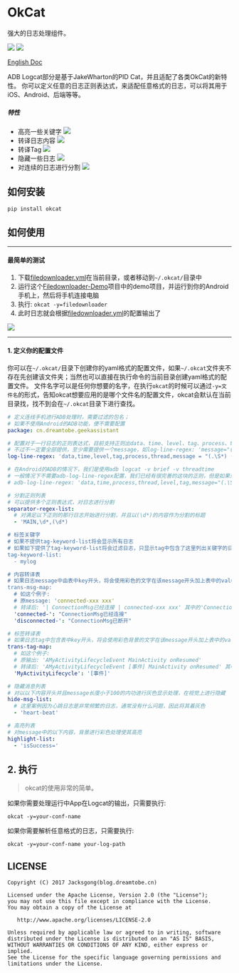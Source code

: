 # OkCat
强大的日志处理组件。

![](https://img.shields.io/badge/LogProcessor-OkCat-blue.svg)
[![](https://img.shields.io/badge/pip-okcat-green.svg)](https://pypi.python.org/pypi/OkCat)

[English Doc](https://github.com/Jacksgong/okcat)

ADB Logcat部分是基于JakeWharton的PID Cat，并且适配了各类OkCat的新特性。
你可以定义任意的日志正则表达式，来适配任意格式的日志，可以将其用于iOS、Android、后端等等。

##### 特性

- 高亮一些关键字
![](https://github.com/Jacksgong/okcat/raw/master/arts/highlight-demo.png)
- 转译日志内容
![](https://github.com/Jacksgong/okcat/raw/master/arts/trans-msg-demo.png)
- 转译Tag
![](https://github.com/Jacksgong/okcat/raw/master/arts/trans-tag-demo.png)
- 隐藏一些日志
![](https://github.com/Jacksgong/okcat/raw/master/arts/hide-msg-demo.png)
- 对连续的日志进行分割
![](https://github.com/Jacksgong/okcat/raw/master/arts/separate-demo.png)

## 如何安装

```shell
pip install okcat
```

## 如何使用

---

#### 最简单的测试

1. 下载[filedownloader.yml](https://github.com/Jacksgong/okcat/raw/master/demo-conf/filedownloader.yml)在当前目录，或者移动到`~/.okcat/`目录中
3. 运行这个[Filedownloader-Demo](https://github.com/lingochamp/FileDownloader)项目中的demo项目，并运行到你的Android手机上，然后将手机连接电脑 
4. 执行: `okcat -y=filedownloader`
5. 此时日志就会根据[filedownloader.yml](https://github.com/Jacksgong/okcat/raw/master/demo-conf/filedownloader.yml)的配置输出了

![](https://github.com/Jacksgong/okcat/raw/master/arts/demo.png)

---

#### 1. 定义你的配置文件

你可以在`~/.okcat/`目录下创建你的yaml格式的配置文件，如果`~/.okcat`文件夹不存在先创建该文件夹；当然也可以直接在执行命令的当前目录创建yaml格式的配置文件。
文件名字可以是任何你想要的名字，在执行`okcat`的时候可以通过`-y=文件名`的形式，告知okcat想要应用的是哪个文件名的配置文件，okcat会默认在当前目录找，找不到会在`~/.okcat`目录下进行查找。

```yml
# 定义连线手机进行ADB处理时，需要过滤的包名；
# 如果不使用Android的ADB功能，便不需要配置
package: cn.dreamtobe.geekassistant

# 配置对于一行日志的正则表达式，目前支持正则出data、time、level、tag、process、thread、message
# 不过不一定要全部提供，至少需要提供一个message，如log-line-regex: 'message="(.\S*)"'
log-line-regex: 'data,time,level,tag,process,thread,message = "(.\S*) (.\S*) ([A-Z])/([^:[]*):\[(\d*):([^] ]*)\] (.*?)$"'

# 在Android的ADB的情况下，我们是使用adb logcat -v brief -v threadtime
# 一般情况下不需要adb-log-line-regex配置，我们已经有很完善的这块的正则，但是如果对这个需要特别定制便可以使用以下定制
# adb-log-line-regex: 'data,time,process,thread,level,tag,message="(.\S*) (.\S*) (\d*) (\d*) ([A-Z]) ([^:]*): (.*?)$"'

# 分割正则列表
# 可以提供多个正则表达式，对日志进行分割
separator-regex-list:
  # 对满足以下正则的那行日志开始进行分割，并且以(\d*)的内容作为分割的标题
  - 'MAIN,\d*,(\d*)

# 标签关键字
# 如果不提供tag-keyword-list将会显示所有日志
# 如果如下提供了tag-keyword-list将会过滤日志，只显示tag中包含了这里列出关键字的日志
tag-keyword-list:
  - mylog

# 内容转译表
# 如果日志message中由表中key开头，将会使用彩色的文字在该message开头加上表中的value
trans-msg-map:
  # 如这个例子: 
  # 原message: 'connected-xxx xxx'
  # 转译后: '| ConnectionMsg已经连接 | connected-xxx xxx' 其中的'ConnectionMsg已经连接'会使用彩色的文字显示
  'connected-': "ConnectionMsg已经连接"
  'disconnected-': "ConnectionMsg已断开"

# 标签转译表
# 如果日志tag中包含表中key开头，将会使用彩色背景的文字在该message开头加上表中的value
trans-tag-map:
  # 如这个例子:
  # 原输出: 'AMyActivityLifecycleEvent	MainActivity onResumed'
  # 转译后: 'AMyActivityLifecycleEvent	[事件] MainActivity onResumed' 其中'[事件]'会使用彩色背景
  'MyActivityLifecycle': '[事件]'

# 隐藏消息列表
# 对以以下内容开头并且message长度小于100的内功进行灰色显示处理，在视觉上进行隐藏
hide-msg-list:
  # 这里案例因为心跳日志是非常频繁的日志，通常没有什么问题，因此将其着灰色
  - 'heart-beat'

# 高亮列表
# 对message中的以下内容，背景进行彩色处理使其高亮
highlight-list:
  - 'isSuccess='
```

## 2. 执行

> okcat的使用非常的简单。

如果你需要处理运行中App在Logcat的输出，只需要执行:

```shell
okcat -y=your-conf-name
```

如果你需要解析任意格式的日志，只需要执行:

```shell
okcat -y=your-conf-name your-log-path
```

## LICENSE

```
Copyright (C) 2017 Jacksgong(blog.dreamtobe.cn)

Licensed under the Apache License, Version 2.0 (the "License");
you may not use this file except in compliance with the License.
You may obtain a copy of the License at

   http://www.apache.org/licenses/LICENSE-2.0

Unless required by applicable law or agreed to in writing, software
distributed under the License is distributed on an "AS IS" BASIS,
WITHOUT WARRANTIES OR CONDITIONS OF ANY KIND, either express or implied.
See the License for the specific language governing permissions and
limitations under the License.
```

